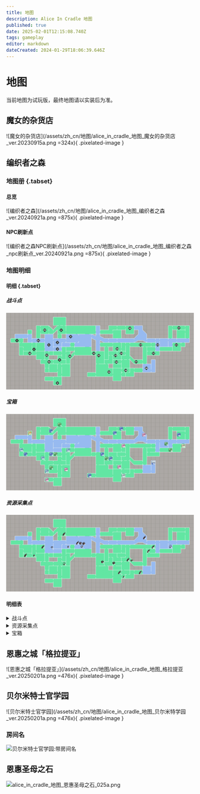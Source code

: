 ```yaml
---
title: 地图
description: Alice In Cradle 地图
published: true
date: 2025-02-01T12:15:08.740Z
tags: gameplay
editor: markdown
dateCreated: 2024-01-29T18:06:39.646Z
---
```


<!-- 表格/文本内多次引用 -->
[战斗点]: /zh/battle-locations

# 地图

当前地图为试玩版，最终地图请以实装后为准。

## 魔女的杂货店

![魔女的杂货店](/assets/zh_cn/地图/alice_in_cradle_地图_魔女的杂货店_ver.20230915a.png =324x){ .pixelated-image }

## 编织者之森

### 地图册 {.tabset}
#### 总览

![编织者之森](/assets/zh_cn/地图/alice_in_cradle_地图_编织者之森_ver.20240921a.png =875x){ .pixelated-image }

#### NPC刷新点

![编织者之森NPC刷新点](/assets/zh_cn/地图/alice_in_cradle_地图_编织者之森_npc刷新点_ver.20240921a.png =875x){ .pixelated-image }

### 地图明细 

#### 明细 {.tabset}

##### 战斗点
![alice_in_cradle_地图_编制者之森_战斗点位置_0.26a.webp](/assets/zh_cn/地图/alice_in_cradle_地图_编制者之森_战斗点位置_0.26a.webp)

##### 宝箱
![alice_in_cradle_地图_编制者之森_宝箱位置_0.26a.webp](/assets/zh_cn/地图/alice_in_cradle_地图_编制者之森_宝箱位置_0.26a.webp)

##### 资源采集点
![alice_in_cradle_地图_编制者之森_资源采集点位置_0.26a.webp](/assets/zh_cn/地图/alice_in_cradle_地图_编制者之森_资源采集点位置_0.26a.webp)

#### 明细表

  
<details>
  <summary>战斗点</summary> 
<div class="table-container">  

| 位置<br>(序号) | 名称 | 位置<br>(序号) | 名称 |
|---|---|---|---|
| 1. | 鸟笼 | 17. | 酸木前餐 |
| 2. | 穿林日光之庭 | 18. | 旋转木马 |
| 3. | 鲜血镇压者 | 19. | 笼中余祸 |
| 4. | 卑鄙的后勤兵 | 20. | 小心头顶 |
| 5. | 孢子舞台 | 21. | 酸池深渊 |
| 6. | 沐风中庭 | 22. | 空中回廊 |
| 7. | 盗掘者 | 23. | 古驿夜宴 |
| 8. | 土龙巢穴 | 24. | 装配试验间 |
| 9. | 飞瀑悬窟 | 25. | 欲壑与泥潭 |
| 10. | 遛狗乐园 | 26. | 酸湖下的猥鼠 |
| 11. | 暗夜帷幕 | 27. | 湖面蜃景 |
| 12. | 蛊惑之沼 | 28. | 机关人偶 |
| 13. | 迷途者 | 29. | 菌丝之王 |
| 14. | 裂隙看守者 | 30. | 炎舞神乐 |
| 15. | 黄昏骤雨 | 31. | 森之领主 |
| 16. | 匣中恶魔 |  |  |
  
</div> 
	</details>
  
  <details>
  <summary>资源采集点</summary>


  ## 资源采集点 {.tabset}
  
  ### 蔬菜
  
<div class="table-container">  

| 位置<br>(序号) | 名称 | 位置<br>(序号) | 名称 |
|---|---|---|---|
| 1. | 生菜✦ x1-3<br>生菜✦✦ x1-2 | 6. | 甜菜✦ x1-3<br>甜菜✦✦ x2 |
| 2. | 胡萝卜✦ x1-3<br>胡萝卜✦✦ x1-2 | 7. | 大蒜✦ x1-3<br>大蒜✦✦ x2 |
| 3. | 大头菜✦ x1-3<br>大头菜✦✦ x1-2 | 8. | 茄子✦ x1-3<br>茄子✦✦ x1 |
| 4. | 洋葱✦ x1-3<br>洋葱✦✦ x1-2 | 9. | 青椒✦ x1-3<br>青椒✦✦ x1-2 |
| 5. | 甜椒✦ x1-3<br>甜椒✦✦ x2 | 10. | 黄瓜✦ x1-3<br>黄瓜✦✦ x1-2 |

</div>
  
  ### 矿石
  
<div class="table-container">  

| 位置<br>(序号) | 名称 |
|---|---|
| 1. | 石英✦ x1<br>石英✦✦ x1<br>紫水晶✦ x1<br>煤炭✦ x2-3<br>煤炭✦✦ x2 |
| 2. | 石英✦ x1<br>石英✦✦ x1<br>紫水晶✦ x1<br>煤炭✦ x2-3<br>煤炭✦✦ x2 |
| 3. | 铁矿✦ x1<br>石头✦ x3<br>石头✦✦ x2<br>硫磺✦ x2<br>煤炭✦ x2<br>煤炭✦✦ x2<br>硝石✦ x1 |

</div>
    
  ### 水果
  
<div class="table-container">  

| 位置<br>(序号) | 名称 |
|---|---|
| 1. | 血苹果✦ x2-3<br>血苹果✦✦ x2 |
| 2. | 血樱桃✦ x4<br>血樱桃✦✦ x3-4<br>血樱桃✦✦✦ x2 |
| 3. | 血樱桃✦✦ x2-4<br>血苹果✦ x2-3<br>血苹果✦✦ x2 |
| 4. | 血菠萝✦ x1-2<br>血菠萝✦✦ x1-2 |

</div>
  
  ### 蘑菇
  
<div class="table-container">  

| 位置<br>(序号) | 名称 |
|---|---|
| 1. | 蘑菇✦ x1-5<br>蘑菇✦✦✦✦✦ x1 |

</div>
  
  ### 魔族相关物品
  
<div class="table-container">  

| 位置<br>(序号) | 名称 |
|---|---|
| 1. | 凝胶✦ x4<br>凝胶✦✦ x2<br>魔族的肉✦ x1-2<br>魔族的肝脏 ✦x1<br>家畜肉✦x1 |

</div>
  
  ### 清水
  
<div class="table-container">  

| 位置<br>(序号) | 名称 |
|---|---|
| 1. | 清水✦✦ x10<br>清水✦✦✦ x10 |
| 2. | 清水✦✦ x10<br>清水✦✦✦ x10 |
| 3. | 清水✦✦ x10<br>清水✦✦✦ x10 |

</div>
    
</details> 
  
<details>
  <summary>宝箱</summary>
  
  ## 宝箱 {.tabset}
  
  ### 技能宝箱
  
  <div class="table-container">  

| 位置<br>(序号) | 名称 |
|---|---|
| 1. | 凌空横斩 |
| 2. | 护盾冲击 |
| 3. | 旋风斩击 |
| 4. | 彗星俯冲 |
| 5. | 环轨护盾 |
| 6. | 突进冲击 |

</div>

 ### 强化插件宝箱

  <div class="table-container">  

| 位置<br>(序号) | 名称 |
|---|---|
| 7. | 长法杖 |
| 8. | 濡湿预兆 |
| 9. | 血之虹瞳 |
| 10. | 抓地鞋 |
| 11. | 超载咏唱 |
| 12. | 猫之缓降 |
| 13. | 恐高症 |
| 14. | 盗垒滑步 |
| 15. | 藏巧守拙 |
| 16. | 祈雨御守 |

</div>

 ### HP提升宝箱

  <div class="table-container">  

| 位置<br>(序号) | 名称 |
|---|---|
| 17. | HP + 10 |
| 18. | HP + 20 |
| 19. | HP + 20 |
| 20. | HP + 20 |
| 21. | HP + 10 |

</div>

 ### MP提升宝箱

  <div class="table-container">  

| 位置<br>(序号) | 名称 |
|---|---|
| 22. | MP + 20 |
| 23. | MP + 20 |

</div>

 ### 金币宝箱

  <div class="table-container">  

| 位置<br>(序号) | 名称 |
|---|---|
| 24. | 100G |

</div>

 ### 道具宝箱

  <div class="table-container">  

| 位置<br>(序号) | 名称 |
|---|---|
| 25. | 土制榴弹 x 3 |
| 26. | 强化插槽 x 1 |
| 27. | 过充插槽 x 1 |
| 28. | 替罪猫 x 1 |

</div>

 ### 其它宝箱

  <div class="table-container">  

| 位置<br>(序号) | 名称 |
|---|---|
| 29. | 圣光爆发 |

</div>

</details>


## 恩惠之城「格拉提亚」

![恩惠之城「格拉提亚」](/assets/zh_cn/地图/alice_in_cradle_地图_格拉提亚_ver.20250201a.png =476x){ .pixelated-image }

## 贝尔米特士官学园

![贝尔米特士官学园](/assets/zh_cn/地图/alice_in_cradle_地图_贝尔米特学园_ver.20250201a.png =476x){ .pixelated-image }

### 房间名

![贝尔米特士官学园:带房间名](/assets/zh_cn/地图/alice_in_cradle_地图_贝尔米特士官学园_025a_roomnames.png)

## 恩惠圣母之石

![alice_in_cradle_地图_恩惠圣母之石_025a.png](/assets/zh_cn/地图/alice_in_cradle_地图_恩惠圣母之石_025a.png)
